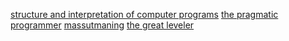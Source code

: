 [structure and interpretation of computer programs](https://www.adlibris.com/se/bok/structure-and-interpretation-of-computer-programs-9780262510875)
[the pragmatic programmer](https://www.adlibris.com/se/bok/the-pragmatic-programmer-9780201616224)
[massutmaning](http://tino.us/product/massutmaning/)
[the great leveler](https://www.adlibris.com/se/bok/the-great-leveler-9780691165028)


